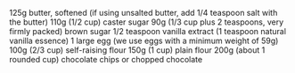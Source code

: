125g butter, softened (if using unsalted butter, add 1/4 teaspoon salt with the butter)
110g (1/2 cup) caster sugar
90g (1/3 cup plus 2 teaspoons, very firmly packed) brown sugar
1/2 teaspoon vanilla extract (1 teaspoon natural vanilla essence)
1 large egg (we use eggs with a minimum weight of 59g)
100g (2/3 cup) self-raising flour
150g (1 cup) plain flour
200g (about 1 rounded cup) chocolate chips or chopped chocolate
